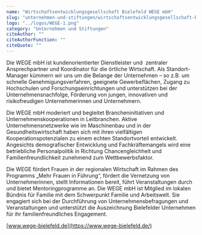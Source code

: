 ```yaml
---
name: "Wirtschaftsentwicklungsgesellschaft Bielefeld WEGE mbH"
slug: "unternehmen-und-stiftungen/wirtschaftsentwicklungsgesellschaft-bielefeld-wege-mb-h"
logo: "../logos/WEGE-1.png"
category: "Unternehmen und Stiftungen"
citeAuthor: ""
citeAuthorFunction: ""
citeQuote: ""
---
```


Die WEGE mbH ist kundenorientierter Dienstleister und  zentraler Ansprechpartner und Koordinator für die örtliche Wirtschaft. Als Standort-Manager kümmern wir uns um die Belange der Unternehmen – so z.B. um schnelle Genehmigungsverfahren, geeignete Gewerbeflächen, Zugang zu Hochschulen und Forschungseinrichtungen und unterstützen bei der Unternehmensnachfolge, Förderung von jungen, innovativen und risikofreudigen Unternehmerinnen und Unternehmern.

Die WEGE mbH moderiert und begleitet Brancheninitiativen und Unternehmenskooperationen in Leitbranchen. Aktive Unternehmensnetzwerke wie im Maschinenbau und in der Gesundheitswirtschaft haben sich mit ihren vielfältigen Kooperationspotenzialen zu einem echten Standortvorteil entwickelt.  
Angesichts demografischer Entwicklung und Fachkräftemangels wird eine betriebliche Personalpolitik in Richtung Chancengleichheit und Familienfreundlichkeit zunehmend zum Wettbewerbsfaktor.

Die WEGE fördert Frauen in der regionalen Wirtschaft im Rahmen des Programms „Mehr Frauen in Führung“, fördert die Vernetzung von Unternehmerinnen, stellt Informationen bereit, führt Veranstaltungen durch und bietet Mentoringprogramme an. Die WEGE mbH ist Mitglied im lokalen Bündnis für Familie mit dem Schwerpunkt Familie und Arbeitswelt. Sie engagiert sich bei der Durchführung von Unternehmensbefragungen und Veranstaltungen und unterstützt die Auszeichnung Bielefelder Unternehmen für ihr familienfreundliches Engagement.

[www.wege-bielefeld.de](https://www.wege-bielefeld.de/)
